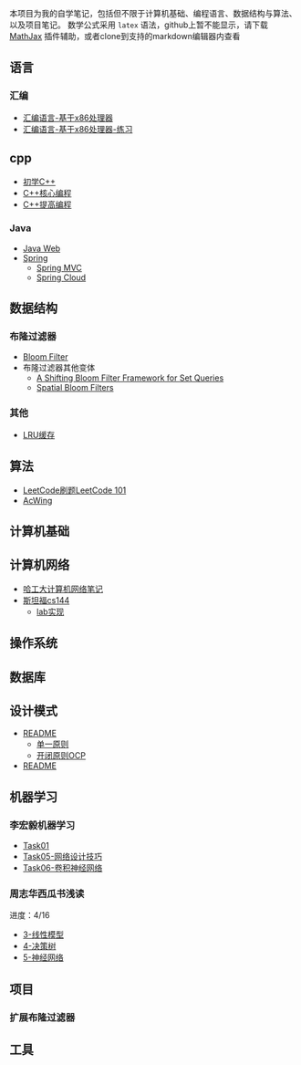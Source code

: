 本项目为我的自学笔记，包括但不限于计算机基础、编程语言、数据结构与算法、以及项目笔记。
数学公式采用 `latex` 语法，github上暂不能显示，请下载 [MathJax](https://chrome.google.com/webstore/detail/mathjax-plugin-for-github/ioemnmodlmafdkllaclgeombjnmnbima) 插件辅助，或者clone到支持的markdown编辑器内查看

## 语言

### 汇编
- [汇编语言-基于x86处理器](lang/assembly/汇编语言-基于x86处理器.md)
- [汇编语言-基于x86处理器-练习](lang/assembly/汇编语言-基于x86处理器-练习.md)

## cpp
- [初学C++](lang/cpp/初学C++.md)
- [C++核心编程](lang/cpp/C++核心编程.md)
- [C++提高编程](lang/cpp/C++提高编程.md)


### Java

- [Java Web](lang/Java/Java%20Web.md)
- [Spring](lang/Java/spring/Spring.md)
	- [Spring MVC](lang/Java/spring/SpringMVC.md)
	- [Spring Cloud](lang/Java/spring/spring-cloud/README.md)



## 数据结构

### 布隆过滤器
- [Bloom Filter](data-structure/bloom-filter/Bloom%20Filter.md)
- 布隆过滤器其他变体
	- [A Shifting Bloom Filter Framework for Set Queries](data-structure/bloom-filter/ShiftingBF/A%20Shifting%20Bloom%20Filter%20Framework%20for%20Set%20Queries.md)
	- [Spatial Bloom Filters](data-structure/bloom-filter/Spatial%20Bloom%20Filters.md)

### 其他
- [LRU缓存](data-structure/LRU缓存.md)

## 算法

- [LeetCode刷题LeetCode 101](algo/leetcode/LeetCode%20101.md)
- [AcWing](algo/acwing/README.md)


## 计算机基础

## 计算机网络

- [哈工大计算机网络笔记](cnet/哈工大/README.md)
- [斯坦福cs144](cnet/cs144/cs144%20Introdiction.md)
	- [lab实现](cnet/cs144/cs144%20Introdiction.md#Lab实现)


## 操作系统


## 数据库



## 设计模式

- [README](design-pattern/README.md#设计原则)
	- [单一原则](design-pattern/单一原则.md)
	- [开闭原则OCP](design-pattern/开闭原则OCP.md)
- [README](design-pattern/README.md#常见设计模式)



## 机器学习

### 李宏毅机器学习
- [Task01](ai/LeeML/Task01.md)
- [Task05-网络设计技巧](ai/LeeML/Task05-网络设计技巧.md)
- [Task06-卷积神经网络](ai/LeeML/Task06-卷积神经网络.md)

### 周志华西瓜书浅读
进度：4/16
- [3-线性模型](ai/watermelon/3-线性模型.md)
- [4-决策树](ai/watermelon/4-决策树.md)
- [5-神经网络](ai/watermelon/5-神经网络.md)


## 项目

### 扩展布隆过滤器



## 工具